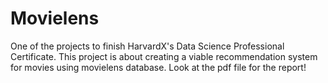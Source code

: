 # Movielens
One of the projects to finish HarvardX's Data Science Professional Certificate.
This project is about creating a viable recommendation system for movies using movielens database.
Look at the pdf file for the report!
